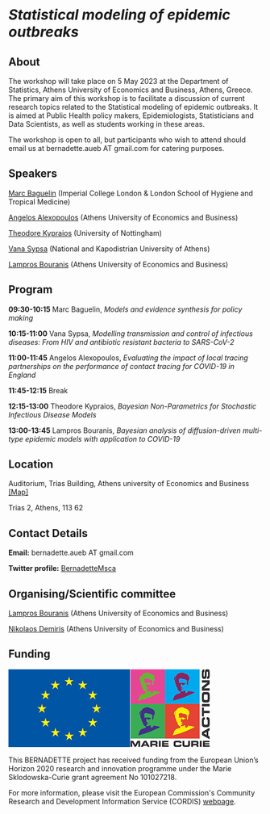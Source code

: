 # _Statistical modeling of epidemic outbreaks_

## About

The workshop will take place on 5 May 2023 at the Department of Statistics, Athens University of Economics and Business, Athens, Greece. The primary aim of this workshop is to facilitate a discussion of current research topics related to the Statistical modeling of epidemic outbreaks. It is aimed at Public Health policy makers, Epidemiologists, Statisticians and Data Scientists, as well as students working in these areas.

The workshop is open to all, but participants who wish to attend should email us at bernadette.aueb AT gmail.com for catering purposes.

## Speakers

[Marc Baguelin](https://www.imperial.ac.uk/people/m.baguelin) (Imperial College London & London School of Hygiene and Tropical Medicine)

[Angelos Alexopoulos](https://www.aueb.gr/el/faculty_page/aggelos-alexopoylos) (Athens University of Economics and Business)

[Theodore Kypraios](https://www.maths.nottingham.ac.uk/plp/pmztk/) (University of Nottingham)

[Vana Sypsa](http://scholar.uoa.gr/vsipsa/home) (National and Kapodistrian University of Athens)

[Lampros Bouranis](https://lamprosbouranis.github.io/) (Athens University of Economics and Business)

## Program

**09:30-10:15** Marc Baguelin, _Models and evidence synthesis for policy making_

**10:15-11:00** Vana Sypsa, _Modelling transmission and control of infectious diseases: From HIV and antibiotic resistant bacteria to SARS-CoV-2_

**11:00-11:45** Angelos Alexopoulos, _Evaluating the impact of local tracing partnerships on the performance of contact tracing for COVID-19 in England_

**11:45-12:15** Break

**12:15-13:00** Theodore Kypraios, _Bayesian Non-Parametrics for Stochastic Infectious Disease Models_

**13:00-13:45** Lampros Bouranis, _Bayesian analysis of diffusion-driven multi-type epidemic models with application to COVID-19_

## Location

Auditorium, Trias Building, Athens university of Economics and Business [[Map]](https://www.google.com/maps/place/Athens+University+of+Economics+and+Business+-+Troias+Building/@37.9961245,23.7354101,18z/data=!4m6!3m5!1s0x14a1a2cbc98ba509:0x428f0476b1f81001!8m2!3d37.9958062!4d23.7361203!16s%2Fg%2F11gbxbsvxb)

Trias 2, Athens, 113 62

## Contact Details

**Email:** bernadette.aueb AT gmail.com

**Twitter profile:** [BernadetteMsca](https://twitter.com/BernadetteMsca)

## Organising/Scientific committee

[Lampros Bouranis](https://lamprosbouranis.github.io/) (Athens University of Economics and Business)

[Nikolaos Demiris](https://www2.aueb.gr/users/nikos/) (Athens University of Economics and Business)

## Funding
![EU emblem](/images/EU_logo_MSCA.png)

This BERNADETTE project has received funding from the European Union’s Horizon 2020 research and innovation programme under the Marie Sklodowska-Curie grant agreement No 101027218.

For more information, please visit the European Commission's Community Research and Development Information Service (CORDIS) [webpage](https://cordis.europa.eu/project/id/101027218).
